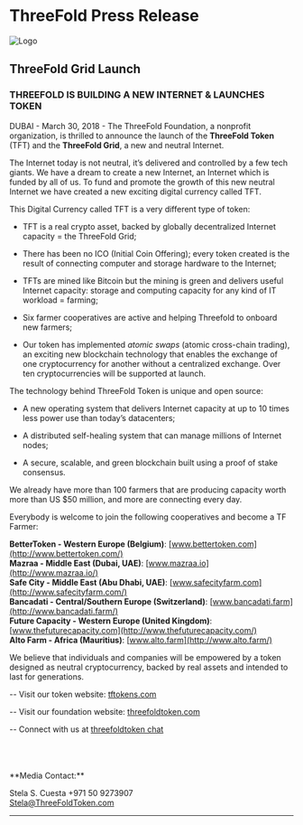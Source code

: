# ThreeFold Press Release

![Logo](https://github.com/threefoldfoundation/info_foundation/blob/master/docs/blog/img/unbranded.jpg?raw=true "Logo")

## ThreeFold Grid Launch

### THREEFOLD IS BUILDING A NEW INTERNET & LAUNCHES TOKEN

DUBAI - March 30, 2018 - The ThreeFold Foundation, a nonprofit organization, is thrilled to announce the launch of the **ThreeFold Token** (TFT) and the **ThreeFold Grid**, a new and neutral Internet.

The Internet today is not neutral, it’s delivered and controlled by a few tech giants. We have a dream to create a new Internet, an Internet which is funded by all of us. To fund and promote the growth of this new neutral Internet we have created a new exciting digital currency called TFT.

This Digital Currency called TFT is a very different type of token:

* TFT is a real crypto asset, backed by globally decentralized Internet capacity = the ThreeFold Grid;

* There has been no ICO (Initial Coin Offering); every token created is the result of connecting computer and storage hardware to the Internet;

* TFTs are mined like Bitcoin but the mining is green and delivers useful Internet capacity: storage and computing capacity for any kind of IT workload = farming;

* Six farmer cooperatives are active and helping Threefold to onboard new farmers;

* Our token has implemented *atomic swaps* (atomic cross-chain trading), an exciting new blockchain technology that enables the exchange of one cryptocurrency for another without a centralized exchange. Over ten cryptocurrencies will be supported at launch.

The technology behind ThreeFold Token is unique and open source:

* A new operating system that delivers Internet capacity at up to 10 times less power use than today’s datacenters;

* A distributed self-healing system that can manage millions of Internet nodes;

* A secure, scalable, and green blockchain built using a proof of stake consensus.

We already have more than 100 farmers that are producing capacity worth more than US $50 million, and more are connecting every day.

Everybody is welcome to join the following cooperatives and become a TF Farmer:

**BetterToken - Western Europe (Belgium)**: [www.bettertoken.com](http://www.bettertoken.com/)
<br>
**Mazraa - Middle East (Dubai, UAE)**: [www.mazraa.io](http://www.mazraa.io/)
<br>
**Safe City - Middle East (Abu Dhabi, UAE)**: [www.safecityfarm.com](http://www.safecityfarm.com/)
<br>
**Bancadati - Central/Southern Europe (Switzerland)**: [www.bancadati.farm](http://www.bancadati.farm/)
<br>
**Future Capacity - Western Europe (United Kingdom)**: [www.thefuturecapacity.com](http://www.thefuturecapacity.com/)
<br>
**Alto Farm - Africa (Mauritius)**: [www.alto.farm](http://www.alto.farm/)


We believe that individuals and companies will be empowered by a token designed as neutral cryptocurrency, backed by real assets and intended to last for generations.


-- Visit our token website: [tftokens.com](http://tftokens.com/)

-- Visit our foundation website: [threefoldtoken.com](https://threefoldtoken.com)

-- Connect with us at [threefoldtoken chat](https://t.me/threefoldtoken_chat)

<br>
<br>
<br>
**Media Contact:**

Stela S. Cuesta
+971 50 9273907  
[Stela@ThreeFoldToken.com](mailto:stela@threefoldtoken.com)

* * *
